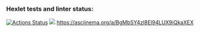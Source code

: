 ### Hexlet tests and linter status:
[![Actions Status](https://github.com/Oleg14U/python-project-49/workflows/hexlet-check/badge.svg)](https://github.com/Oleg14U/python-project-49/actions)
<a href="https://codeclimate.com/github/Oleg14U/python-project-49/maintainability"><img src="https://api.codeclimate.com/v1/badges/6f83138426e4c233b3cb/maintainability" /></a>
https://asciinema.org/a/BgMbSY4zl8El94LUX9iQkaXEX
